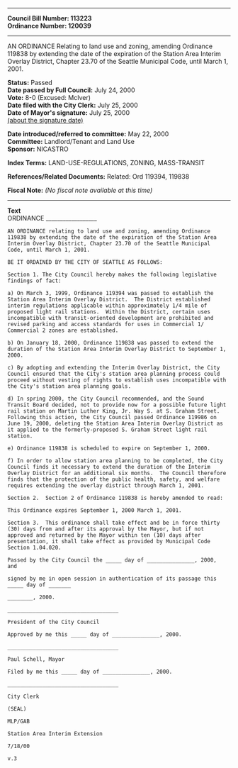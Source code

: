 * * * * *  
  
**Council Bill Number: [](#h0)[](#h2)113223**   
**Ordinance Number: 120039**  
  
* * * * *  
  
AN ORDINANCE Relating to land use and zoning, amending Ordinance 119838 by extending the date of the expiration of the Station Area Interim Overlay District, Chapter 23.70 of the Seattle Municipal Code, until March 1, 2001.  
  
**Status:** Passed   
**Date passed by Full Council:** July 24, 2000   
**Vote:** 8-0 (Excused: McIver)   
**Date filed with the City Clerk:** July 25, 2000   
**Date of Mayor's signature:** July 25, 2000   
[(about the signature date)](/~public/approvaldate.htm)   
  
  
**Date introduced/referred to committee:** May 22, 2000   
**Committee:** Landlord/Tenant and Land Use   
**Sponsor:** NICASTRO   
  
**Index Terms:** LAND-USE-REGULATIONS, ZONING, MASS-TRANSIT  
  
**References/Related Documents:** Related: Ord 119394, 119838  
  
**Fiscal Note:** *(No fiscal note available at this time)*  
  
* * * * *  
  
**Text**  
    ORDINANCE __________________  
  
    AN ORDINANCE relating to land use and zoning, amending Ordinance  
    119838 by extending the date of the expiration of the Station Area  
    Interim Overlay District, Chapter 23.70 of the Seattle Municipal  
    Code, until March 1, 2001.  
  
    BE IT ORDAINED BY THE CITY OF SEATTLE AS FOLLOWS:  
  
    Section 1. The City Council hereby makes the following legislative  
    findings of fact:  
  
    a) On March 3, 1999, Ordinance 119394 was passed to establish the  
    Station Area Interim Overlay District.  The District established  
    interim regulations applicable within approximately 1/4 mile of  
    proposed light rail stations.  Within the District, certain uses  
    incompatible with transit-oriented development are prohibited and  
    revised parking and access standards for uses in Commercial 1/  
    Commercial 2 zones are established.  
  
    b) On January 18, 2000, Ordinance 119838 was passed to extend the  
    duration of the Station Area Interim Overlay District to September 1,  
    2000.  
  
    c) By adopting and extending the Interim Overlay District, the City  
    Council ensured that the City's station area planning process could  
    proceed without vesting of rights to establish uses incompatible with  
    the City's station area planning goals.  
  
    d) In spring 2000, the City Council recommended, and the Sound  
    Transit Board decided, not to provide now for a possible future light  
    rail station on Martin Luther King, Jr. Way S. at S. Graham Street.  
    Following this action, the City Council passed Ordinance 119986 on  
    June 19, 2000, deleting the Station Area Interim Overlay District as  
    it applied to the formerly-proposed S. Graham Street light rail  
    station.  
  
    e) Ordinance 119838 is scheduled to expire on September 1, 2000.  
  
    f) In order to allow station area planning to be completed, the City  
    Council finds it necessary to extend the duration of the Interim  
    Overlay District for an additional six months.  The Council therefore  
    finds that the protection of the public health, safety, and welfare  
    requires extending the overlay district through March 1, 2001.  
  
    Section 2.  Section 2 of Ordinance 119838 is hereby amended to read:  
  
    This Ordinance expires September 1, 2000 March 1, 2001.  
  
    Section 3.  This ordinance shall take effect and be in force thirty  
    (30) days from and after its approval by the Mayor, but if not  
    approved and returned by the Mayor within ten (10) days after  
    presentation, it shall take effect as provided by Municipal Code  
    Section 1.04.020.  
  
    Passed by the City Council the _____ day of _______________, 2000,  
    and  
  
    signed by me in open session in authentication of its passage this  
    _____ day of _______  
  
    ________, 2000.  
  
    ___________________________________  
  
    President of the City Council  
  
    Approved by me this _____ day of _______________, 2000.  
  
    ___________________________________  
  
    Paul Schell, Mayor  
  
    Filed by me this _____ day of _______________, 2000.  
  
    ___________________________________  
  
    City Clerk  
  
    (SEAL)  
  
    MLP/GAB  
  
    Station Area Interim Extension  
  
    7/18/00  
  
    v.3  
